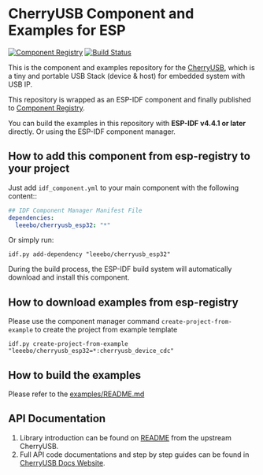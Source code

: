 # CherryUSB Component and Examples for ESP

[![Component Registry](https://components.espressif.com/components/leeebo/cherryusb_esp32/badge.svg)](https://components.espressif.com/components/leeebo/cherryusb_esp32) [![Build Status](https://github.com/leeebo/cherryusb_esp32/actions/workflows/build_examples.yml/badge.svg)](https://github.com/leeebo/cherryusb_esp32/actions/workflows/build_examples.yml)

This is the component and examples repository for the [CherryUSB](https://github.com/cherry-embedded/CherryUSB), which is a tiny and portable USB Stack (device & host) for embedded system with USB IP.

This repository is wrapped as an ESP-IDF component and finally published to [Component Registry](https://components.espressif.com/).

You can build the examples in this repository with **ESP-IDF v4.4.1 or later** directly. Or using the ESP-IDF component manager.

## How to add this component from esp-registry to your project

Just add ``idf_component.yml`` to your main component with the following content::

```yaml
## IDF Component Manager Manifest File
dependencies:
  leeebo/cherryusb_esp32: "*"
```

Or simply run:

```
idf.py add-dependency "leeebo/cherryusb_esp32"
```

During the build process, the ESP-IDF build system will automatically download and install this component.

## How to download examples from esp-registry

Please use the component manager command `create-project-from-example` to create the project from example template

```
idf.py create-project-from-example "leeebo/cherryusb_esp32=*:cherryusb_device_cdc"
```

## How to build the examples

Please refer to the [examples/README.md](./examples/README.md)

## API Documentation

1. Library introduction can be found on [README](https://github.com/cherry-embedded/CherryUSB/blob/master/README.md) from the upstream CherryUSB.
2. Full API code documentations and step by step guides can be found in [CherryUSB Docs Website](https://cherryusb.readthedocs.io/).